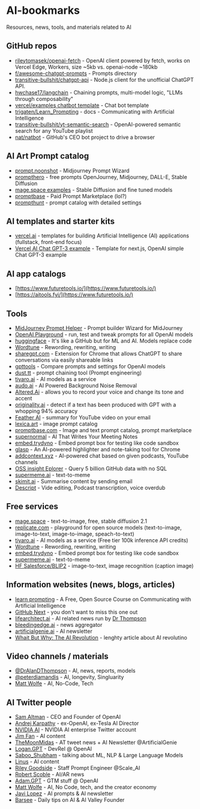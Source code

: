 # AI-bookmarks
Resources, news, tools, and materials related to AI

## GitHub repos
- [rileytomasek/openai-fetch](https://github.com/rileytomasek/openai-fetch) - OpenAI client powered by fetch, works on Vercel Edge, Workers, size ~5kb vs. openai-node ~180kb
- [f/awesome-chatgpt-prompts](https://github.com/f/awesome-chatgpt-prompts) - Prompts directory
- [transitive-bullshit/chatgpt-api](https://github.com/transitive-bullshit/chatgpt-api) - Node.js client for the unofficial ChatGPT API.
- [hwchase17/langchain](https://github.com/hwchase17/langchain) - Chaining prompts, multi-model logic, "LLMs through composability"
- [vercel/examples chatbot template](https://github.com/vercel/examples/tree/main/solutions/ai-chatgpt) - Chat bot template
- [trigaten/Learn_Prompting](https://github.com/trigaten/Learn_Prompting) - docs - Communicating with Artificial Intelligence
- [transitive-bullshit/yt-semantic-search](https://github.com/transitive-bullshit/yt-semantic-search) - OpenAI-powered semantic search for any YouTube playlist
- [nat/natbot](https://github.com/nat/natbot) - GitHub's CEO bot project to drive a browser

## AI Art Prompt catalog
- [prompt.noonshot](https://prompt.noonshot.com/) - Midjourney Prompt Wizard
- [prompthero](https://prompthero.com/) - free prompts OpenJourney, Midjourney, DALL-E, Stable Diffusion
- [mage.space examples](https://www.mage.space/explore) - Stable Diffusion and fine tuned models
- [promptbase](https://promptbase.com/) - Paid Prompt Marketplace (lol?)
- [prompthunt](https://www.prompthunt.com/) - prompt catalog with detailed settings


## AI templates and starter kits
- [vercel.ai](https://www.vercel.ai) - templates for building Artificial Intelligence (AI) applications (fullstack, front-end focus)
- [Vercel AI Chat GPT-3 example](https://vercel.com/templates/next.js/ai-gpt3-chatbot) - Template for next.js, OpenAI simple Chat GPT-3 example

## AI app catalogs
- [https://www.futuretools.io/](https://www.futuretools.io/)
- [https://aitools.fyi/](https://www.futuretools.io/)

## Tools
- [MidJourney Prompt Helper](https://prompt.noonshot.com/) - Prompt builder Wizard for MidJourney
- [OpenAI Playground](https://beta.openai.com/playground) - run, test and tweak prompts for all OpenAI models
- [huggingface](https://huggingface.co/) - It's like a GitHub but for ML and AI. Models replace code
- [Wordtune](https://www.wordtune.com/) - Rewording, rewriting, writing 
- [sharegpt.com](https://sharegpt.com/) - Extension for Chrome that allows ChatGPT to share conversations via easily shareable links
- [gpttools](https://gpttools.com/comparisontool) - Compare prompts and settings for OpenAI models
- [dust.tt](https://dust.tt/) - prompt chaining tool (Prompt engineering)
- [tiyaro.ai](https://console.tiyaro.ai/explore) - AI models as a service
- [audo.ai](https://audo.ai/) - AI Powered Background Noise Removal
- [Altered.Ai](https://www.altered.ai/) - allows you to record your voice and change its tone and accent
- [originality.ai](https://originality.ai/) - detect if a text has been produced with GPT with a whopping 94% accuracy
- [Feather AI](https://www.featherai.co/) - summary for YouTube video on your email
- [lexica.art](https://lexica.art/) - image prompt catalog
- [promptbase.com](https://promptbase.com/) - Image and text prompt catalog, prompt marketplace
- [supernormal](https://supernormal.com/) - AI That Writes Your Meeting Notes
- [embed.trydyno](https://embed.trydyno.com/) - Embed prompt box for testing like code sandbox
- [glasp](https://glasp.co/) - An AI-powered highlighter and note-taking tool for Chrome
- [addcontext.xyz](https://addcontext.xyz/) - AI-powered chat based on given podcasts, YouTube channels
- [OSS insight Eplorer](https://ossinsight.io/explore) - Query 5 billion GitHub data with no SQL
- [supermeme.ai](https://www.supermeme.ai/) - text-to-meme
- [skimit.ai](https://www.skimit.ai/) - Summarise content by sending email
- [Descript](https://www.descript.com/) - Vide editing, Podcast transcription, voice overdub


## Free services
- [mage.space](https://www.mage.space/) - text-to-image, free, stable diffusion 2.1
- [replicate.com](https://replicate.com/explore) - playground for open source models (text-to-image, image-to-text, image-to-image, speach-to-text)
- [tiyaro.ai](https://console.tiyaro.ai/explore) - AI models as a service (Free tier 100k inference API credits)
- [Wordtune](https://www.wordtune.com/) - Rewording, rewriting, writing
- [embed.trydyno](https://embed.trydyno.com/) - Embed prompt box for testing like code sandbox
- [supermeme.ai](https://www.supermeme.ai/) - text-to-meme
- [HF Salesforce/BLIP2](https://huggingface.co/spaces/Salesforce/BLIP2) - image-to-text, image recognition (caption image)

## Information websites (news, blogs, articles)
- [learn prompting](https://learnprompting.org/) - A Free, Open Source Course on Communicating with Artificial Intelligence
- [GitHub Next](https://githubnext.com/) - you don't want to miss this one out
- [lifearchitect.ai](https://lifearchitect.ai/) - AI related news run by [Dr Thompson](https://lifearchitect.ai/about-alan/)
- [bleedingedge.ai](https://bleedingedge.ai/) - news aggregator 
- [artificialgenie.ai](https://artificialgenie.ai/) - AI newsletter
- [Whait But Why: The AI Revolution](https://waitbutwhy.com/2015/01/artificial-intelligence-revolution-1.html) - lenghty article about AI revolutino

## Video channels / materials 
- [@DrAlanDThompson](https://www.youtube.com/@DrAlanDThompson) - AI, news, reports, models
- [@peterdiamandis](https://www.youtube.com/@peterdiamandis) - AI, longevity, Singluarity
- [Matt Wolfe](https://www.youtube.com/@mreflow) - AI, No-Code, Tech

## AI Twitter people
- [Sam Altman](https://twitter.com/sama) - CEO and Founder of OpenAI
- [Andrej Karpathy](https://twitter.com/karpathy) - ex-OpenAI, ex-Tesla AI Director
- [NVIDIA AI](https://twitter.com/NVIDIAAI) - NVIDIA AI enterprise Twitter account
- [Jim Fan](https://twitter.com/DrJimFan) - AI content
- [TheMoonMidas](https://twitter.com/TheMoonMidas) - AT tweet news + AI Newsletter @ArtificialGenie
- [Logan.GPT](https://twitter.com/OfficialLoganK) - DevRel @ OpenAI
- [Saboo_Shubham](https://twitter.com/Saboo_Shubham_) - talking about ML, NLP & Large Language Models
- [Linus](https://twitter.com/LinusEkenstam) - AI content
- [Riley Goodside](https://twitter.com/goodside) - Staff Prompt Engineer @Scale_AI
- [Robert Scoble](https://twitter.com/Scobleizer) - AI/AR news
- [Adam.GPT](https://twitter.com/TheRealAdamG) - GTM stuff @ OpenAI
- [Matt Wolfe](https://twitter.com/mreflow) - AI, No Code, tech, and the creator economy
- [Javi Lopez](https://twitter.com/javilopen) - AI prompts & AI newsletter
- [Barsee](https://twitter.com/heyBarsee) - Daily tips on AI & AI Valley Founder

